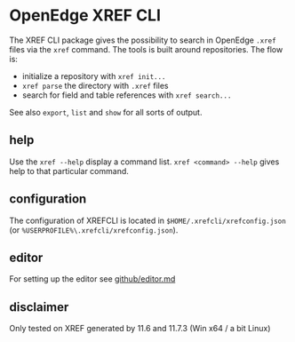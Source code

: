# OpenEdge XREF CLI
The XREF CLI package gives the possibility to search in OpenEdge `.xref` files via the `xref` command.
The tools is built around repositories. The flow is:

- initialize a repository with `xref init...`
- `xref parse` the directory with `.xref` files
- search for field and table references with `xref search...`

See also `export`, `list` and `show` for all sorts of output.

## help
Use the `xref --help` display a command list. `xref <command> --help` gives help to that particular command.

## configuration
The configuration of XREFCLI is located in `$HOME/.xrefcli/xrefconfig.json` (or `%USERPROFILE%\.xrefcli/xrefconfig.json`).

## editor 
For setting up the editor see [github/editor.md](https://github.com/bfv/xrefcli/blob/master/editor.md)

## disclaimer
Only tested on XREF generated by 11.6 and 11.7.3 (Win x64 / a bit Linux)